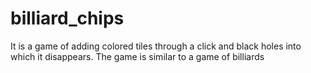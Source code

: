 # billiard_chips
It is a game of adding colored tiles through a click and black holes into which it disappears. The game is similar to a game of billiards
